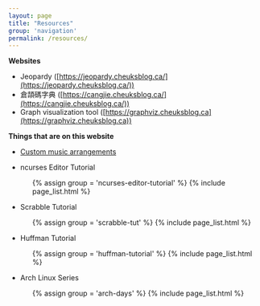 ```yaml
---
layout: page
title: "Resources"
group: 'navigation'
permalink: /resources/
---
```


**Websites**

- Jeopardy ([https://jeopardy.cheuksblog.ca/](https://jeopardy.cheuksblog.ca/))
- 倉頡碼字典 ([https://cangjie.cheuksblog.ca/](https://cangjie.cheuksblog.ca/))
- Graph visualization tool ([https://graphviz.cheuksblog.ca](https://graphviz.cheuksblog.ca))

**Things that are on this website**

- [Custom music arrangements](/music-arrangements/)
- ncurses Editor Tutorial
    <ul>
        {% assign group = 'ncurses-editor-tutorial' %}
        {% include page_list.html %}
    </ul>

- Scrabble Tutorial
    <ul>
        {% assign group = 'scrabble-tut' %}
        {% include page_list.html %}
    </ul>

- Huffman Tutorial
    <ul>
        {% assign group = 'huffman-tutorial' %}
        {% include page_list.html %}
    </ul>

- Arch Linux Series
    <ul>
        {% assign group = 'arch-days' %}
        {% include page_list.html %}
    </ul>
